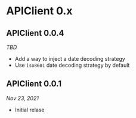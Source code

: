 # APIClient 0.x

## APIClient 0.0.4

*TBD*

- Add a way to inject a date decoding strategy
- Use `iso8601` date decoding strategy by default

## APIClient 0.0.1

*Nov 23, 2021*

- Initial relase 
